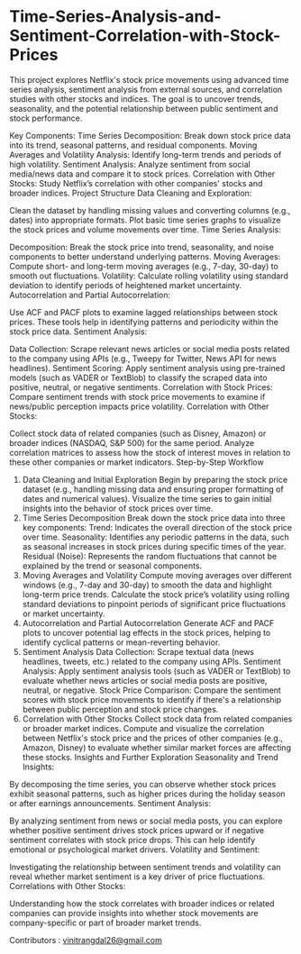 # Time-Series-Analysis-and-Sentiment-Correlation-with-Stock-Prices
This project explores Netflix's stock price movements using advanced time series analysis, sentiment analysis from external sources, and correlation studies with other stocks and indices. The goal is to uncover trends, seasonality, and the potential relationship between public sentiment and stock performance.

Key Components:
Time Series Decomposition: Break down stock price data into its trend, seasonal patterns, and residual components.
Moving Averages and Volatility Analysis: Identify long-term trends and periods of high volatility.
Sentiment Analysis: Analyze sentiment from social media/news data and compare it to stock prices.
Correlation with Other Stocks: Study Netflix’s correlation with other companies' stocks and broader indices.
Project Structure
Data Cleaning and Exploration:

Clean the dataset by handling missing values and converting columns (e.g., dates) into appropriate formats.
Plot basic time series graphs to visualize the stock prices and volume movements over time.
Time Series Analysis:

Decomposition: Break the stock price into trend, seasonality, and noise components to better understand underlying patterns.
Moving Averages: Compute short- and long-term moving averages (e.g., 7-day, 30-day) to smooth out fluctuations.
Volatility: Calculate rolling volatility using standard deviation to identify periods of heightened market uncertainty.
Autocorrelation and Partial Autocorrelation:

Use ACF and PACF plots to examine lagged relationships between stock prices. These tools help in identifying patterns and periodicity within the stock price data.
Sentiment Analysis:

Data Collection: Scrape relevant news articles or social media posts related to the company using APIs (e.g., Tweepy for Twitter, News API for news headlines).
Sentiment Scoring: Apply sentiment analysis using pre-trained models (such as VADER or TextBlob) to classify the scraped data into positive, neutral, or negative sentiments.
Correlation with Stock Prices: Compare sentiment trends with stock price movements to examine if news/public perception impacts price volatility.
Correlation with Other Stocks:

Collect stock data of related companies (such as Disney, Amazon) or broader indices (NASDAQ, S&P 500) for the same period.
Analyze correlation matrices to assess how the stock of interest moves in relation to these other companies or market indicators.
Step-by-Step Workflow
1. Data Cleaning and Initial Exploration
Begin by preparing the stock price dataset (e.g., handling missing data and ensuring proper formatting of dates and numerical values).
Visualize the time series to gain initial insights into the behavior of stock prices over time.
2. Time Series Decomposition
Break down the stock price data into three key components:
Trend: Indicates the overall direction of the stock price over time.
Seasonality: Identifies any periodic patterns in the data, such as seasonal increases in stock prices during specific times of the year.
Residual (Noise): Represents the random fluctuations that cannot be explained by the trend or seasonal components.
3. Moving Averages and Volatility
Compute moving averages over different windows (e.g., 7-day and 30-day) to smooth the data and highlight long-term price trends.
Calculate the stock price’s volatility using rolling standard deviations to pinpoint periods of significant price fluctuations or market uncertainty.
4. Autocorrelation and Partial Autocorrelation
Generate ACF and PACF plots to uncover potential lag effects in the stock prices, helping to identify cyclical patterns or mean-reverting behavior.
5. Sentiment Analysis
Data Collection: Scrape textual data (news headlines, tweets, etc.) related to the company using APIs.
Sentiment Analysis: Apply sentiment analysis tools (such as VADER or TextBlob) to evaluate whether news articles or social media posts are positive, neutral, or negative.
Stock Price Comparison: Compare the sentiment scores with stock price movements to identify if there's a relationship between public perception and stock price changes.
6. Correlation with Other Stocks
Collect stock data from related companies or broader market indices.
Compute and visualize the correlation between Netflix's stock price and the prices of other companies (e.g., Amazon, Disney) to evaluate whether similar market forces are affecting these stocks.
Insights and Further Exploration
Seasonality and Trend Insights:

By decomposing the time series, you can observe whether stock prices exhibit seasonal patterns, such as higher prices during the holiday season or after earnings announcements.
Sentiment Analysis:

By analyzing sentiment from news or social media posts, you can explore whether positive sentiment drives stock prices upward or if negative sentiment correlates with stock price drops. This can help identify emotional or psychological market drivers.
Volatility and Sentiment:

Investigating the relationship between sentiment trends and volatility can reveal whether market sentiment is a key driver of price fluctuations.
Correlations with Other Stocks:

Understanding how the stock correlates with broader indices or related companies can provide insights into whether stock movements are company-specific or part of broader market trends.


Contributors : vinitrangdal26@gmail.com


